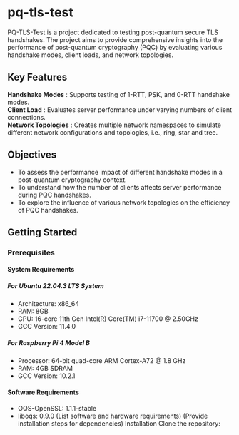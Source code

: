 # pq-tls-test

PQ-TLS-Test is a project dedicated to testing post-quantum secure TLS handshakes. The project aims to provide comprehensive insights into the performance of post-quantum cryptography (PQC) by evaluating various handshake modes, client loads, and network topologies.

## Key Features
**Handshake Modes** : Supports testing of 1-RTT, PSK, and 0-RTT handshake modes.  
**Client Load** : Evaluates server performance under varying numbers of client connections.  
**Network Topologies** : Creates multiple network namespaces to simulate different network configurations and topologies, i.e., ring, star and tree.

## Objectives
* To assess the performance impact of different handshake modes in a post-quantum cryptography context.  
* To understand how the number of clients affects server performance during PQC handshakes.  
* To explore the influence of various network topologies on the efficiency of PQC handshakes.  

## Getting Started
### Prerequisites

#### System Requirements
##### For Ubuntu 22.04.3 LTS System
* Architecture: x86_64
* RAM: 8GB
* CPU: 16-core 11th Gen Intel(R) Core(TM) i7-11700 @ 2.50GHz
* GCC Version: 11.4.0
##### For Raspberry Pi 4 Model B
* Processor: 64-bit quad-core ARM Cortex-A72 @ 1.8 GHz
* RAM: 4GB SDRAM
* GCC Version: 10.2.1
#### Software Requirements
* OQS-OpenSSL: 1.1.1-stable
* liboqs: 0.9.0
(List software and hardware requirements)
(Provide installation steps for dependencies)
Installation
Clone the repository: